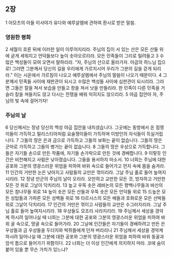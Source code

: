 ## 2장
1 아모츠의 아들 이사야가 유다와 예루살렘에 관하여 환시로 받은 말씀.
### 영원한 평화
2 세월이 흐른 뒤에 이러한 일이 이루어지리라. 주님의 집이 서 있는 산은 모든 산들 위에 굳게 세워지고 언덕들보다 높이 솟아오르리라. 모든 민족들이 그리로 밀려들고
3 수많은 백성들이 모여 오면서 말하리라. “자, 주님의 산으로 올라가자. 야곱의 하느님 집으로! 그러면 그분께서 당신의 길을 우리에게 가르치시어 우리가 그분의 길을 걷게 되리라.” 이는 시온에서 가르침이 나오고 예루살렘에서 주님의 말씀이 나오기 때문이다.
4 그분께서 민족들 사이에 재판관이 되시고 수많은 백성들 사이에 심판관이 되시리라. 그러면 그들은 칼을 쳐서 보습을 만들고 창을 쳐서 낫을 만들리라. 한 민족이 다른 민족을 거슬러 칼을 쳐들지도 않고 다시는 전쟁을 배워 익히지도 않으리라.
5 야곱 집안아 자, 주님의 빛 속에 걸어가자!
### 주님의 날
6 당신께서는 정녕 당신의 백성 야곱 집안을 내치셨습니다. 그곳에는 동방에서 온 점쟁이들이 가득하고 필리스티아처럼 요술쟁이들이 가득하며 이방인의 자식들이 득실거립니다.
7 그들의 땅은 은과 금으로 가득하고 그들의 보화는 끝이 없습니다. 그들의 땅은 군마로 가득하고 그들의 병거는 끝이 없습니다.
8 그들의 땅은 우상으로 가득합니다. 그들은 자기들 손으로 만든 작품에, 자기들 손가락으로 만든 것에 경배합니다.
9 이렇듯 인간은 비천해지고 사람은 낮아졌습니다. 그들을 용서하지 마소서.
10 너희는 주님에 대한 공포와 그분의 영광스러운 위엄을 피하여 바위 속으로 들어가고 먼지 속에 몸을 숨겨라.
11 인간의 거만한 눈은 낮아지고 사람들의 교만은 꺾이리라. 그날 주님 홀로 들어 높여지시리라.
12 정녕 만군의 주님의 날이 오리라. 오만하고 교만한 모든 것, 방자하고 거만한 모든 것 위로 그날이 닥치리라.
13 높고 우뚝 솟은 레바논의 모든 향백나무들과 바산의 모든 참나무들 위로
14 높이 솟은 모든 산들과 우뚝 솟은 모든 언덕들 위로
15 드높은 모든 성탑들과 가파른 모든 성벽들 위로
16 타르시스의 모든 배들과 호화로운 모든 선박들 위로 그날이 닥치리라.
17 인간의 거만은 꺾이고 사람들의 교만은 수그러지리라. 그날 주님 홀로 들어 높여지시리라.
18 우상들도 모조리 사라지리라.
19 주님께서 세상을 경악케 하시려 일어나실 때 너희는 그분에 대한 공포와 그분의 영광스러운 위엄을 피하여 바위 굴 속으로, 땅굴 속으로 들어가라.
20 그날에 인간들은 자기들이 경배하려고 만든 은 우상들과 금 우상들을 두더지와 박쥐들에게 던져 버리리니
21 주님께서 세상을 경악케 하시려 일어나실 때 그분에 대한 공포와 그분의 영광스러운 위엄을 피하여 바위 동굴과 암석 틈으로 들어가기 위함이다.
22 너희는 더 이상 인간에게 의지하지 마라. 코에 숨이 붙어 있을 뿐 무슨 가치가 있느냐?
